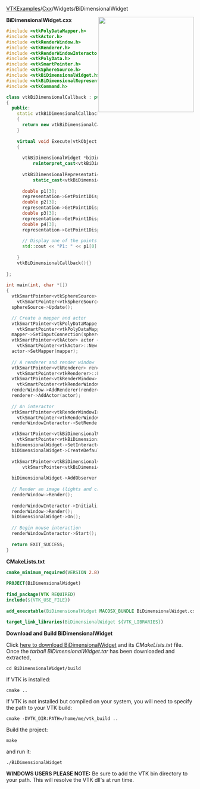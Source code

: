 [VTKExamples](/index/)/[Cxx](/Cxx)/Widgets/BiDimensionalWidget

<img align="right" src="https://github.com/lorensen/VTKExamples/blob/gh-pages/Testing/Baseline/Widgets/TestBiDimensionalWidget.png?raw=true" width="256" />

**BiDimensionalWidget.cxx**
```c++
#include <vtkPolyDataMapper.h>
#include <vtkActor.h>
#include <vtkRenderWindow.h>
#include <vtkRenderer.h>
#include <vtkRenderWindowInteractor.h>
#include <vtkPolyData.h>
#include <vtkSmartPointer.h>
#include <vtkSphereSource.h>
#include <vtkBiDimensionalWidget.h>
#include <vtkBiDimensionalRepresentation2D.h>
#include <vtkCommand.h>

class vtkBiDimensionalCallback : public vtkCommand
{
  public:
    static vtkBiDimensionalCallback *New()
    {
      return new vtkBiDimensionalCallback;
    }
    
    virtual void Execute(vtkObject *caller, unsigned long, void*)
    {
      
      vtkBiDimensionalWidget *biDimensionalWidget = 
          reinterpret_cast<vtkBiDimensionalWidget*>(caller);
      
      vtkBiDimensionalRepresentation2D* representation = 
          static_cast<vtkBiDimensionalRepresentation2D*>(biDimensionalWidget->GetRepresentation());
      
      double p1[3];
      representation->GetPoint1DisplayPosition(p1);
      double p2[3];
      representation->GetPoint1DisplayPosition(p2);
      double p3[3];
      representation->GetPoint1DisplayPosition(p3);
      double p4[3];
      representation->GetPoint1DisplayPosition(p4);
      
      // Display one of the points, just so we know it's working
      std::cout << "P1: " << p1[0] << " " << p1[1] << " " << p1[2] << std::endl;
      
    }
    vtkBiDimensionalCallback(){}
    
};
 
int main(int, char *[])
{
  vtkSmartPointer<vtkSphereSource> sphereSource = 
    vtkSmartPointer<vtkSphereSource>::New();
  sphereSource->Update();

  // Create a mapper and actor
  vtkSmartPointer<vtkPolyDataMapper> mapper = 
    vtkSmartPointer<vtkPolyDataMapper>::New();
  mapper->SetInputConnection(sphereSource->GetOutputPort());
  vtkSmartPointer<vtkActor> actor = 
    vtkSmartPointer<vtkActor>::New();
  actor->SetMapper(mapper);
  
  // A renderer and render window
  vtkSmartPointer<vtkRenderer> renderer = 
    vtkSmartPointer<vtkRenderer>::New();
  vtkSmartPointer<vtkRenderWindow> renderWindow = 
    vtkSmartPointer<vtkRenderWindow>::New();
  renderWindow->AddRenderer(renderer);
  renderer->AddActor(actor);
  
  // An interactor
  vtkSmartPointer<vtkRenderWindowInteractor> renderWindowInteractor = 
    vtkSmartPointer<vtkRenderWindowInteractor>::New();
  renderWindowInteractor->SetRenderWindow(renderWindow);

  vtkSmartPointer<vtkBiDimensionalWidget> biDimensionalWidget = 
    vtkSmartPointer<vtkBiDimensionalWidget>::New();
  biDimensionalWidget->SetInteractor(renderWindowInteractor);
  biDimensionalWidget->CreateDefaultRepresentation();
  
  vtkSmartPointer<vtkBiDimensionalCallback> biDimensionalCallback = 
      vtkSmartPointer<vtkBiDimensionalCallback>::New();
 
  biDimensionalWidget->AddObserver(vtkCommand::InteractionEvent,biDimensionalCallback);
  
  // Render an image (lights and cameras are created automatically)
  renderWindow->Render();
  
  renderWindowInteractor->Initialize();
  renderWindow->Render();
  biDimensionalWidget->On();
  
  // Begin mouse interaction
  renderWindowInteractor->Start();
  
  return EXIT_SUCCESS;
}
```
**CMakeLists.txt**
```cmake
cmake_minimum_required(VERSION 2.8)
 
PROJECT(BiDimensionalWidget)
 
find_package(VTK REQUIRED)
include(${VTK_USE_FILE})
 
add_executable(BiDimensionalWidget MACOSX_BUNDLE BiDimensionalWidget.cxx)
 
target_link_libraries(BiDimensionalWidget ${VTK_LIBRARIES})
```

**Download and Build BiDimensionalWidget**

Click [here to download BiDimensionalWidget](https://github.com/lorensen/VTKWikiExamplesTarballs/raw/master/BiDimensionalWidget.tar) and its *CMakeLists.txt* file.
Once the *tarball BiDimensionalWidget.tar* has been downloaded and extracted,
```
cd BiDimensionalWidget/build 
```
If VTK is installed:
```
cmake ..
```
If VTK is not installed but compiled on your system, you will need to specify the path to your VTK build:
```
cmake -DVTK_DIR:PATH=/home/me/vtk_build ..
```
Build the project:
```
make
```
and run it:
```
./BiDimensionalWidget
```
**WINDOWS USERS PLEASE NOTE:** Be sure to add the VTK bin directory to your path. This will resolve the VTK dll's at run time.

